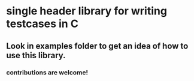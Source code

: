 # single header library for writing testcases in C

## Look in examples folder to get an idea of how to use this library.

### contributions are welcome!

